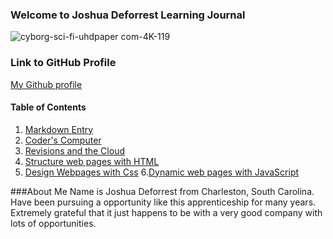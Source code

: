 ### Welcome to Joshua Deforrest Learning Journal

![cyborg-sci-fi-uhdpaper com-4K-119](https://user-images.githubusercontent.com/41346809/67643706-9f4d6600-f8f0-11e9-8e28-93b7603e987a.jpg)

### Link to GitHub Profile
[My Github profile](https://github.com/jjdeforrest)


#### Table of Contents
1. [Markdown Entry](https://github.com/jjdeforrest/Code-Fellow-Learning-Journal-by-Joshua-Deforrest/wiki/Markdown)
2. [Coder's Computer](https://github.com/jjdeforrest/Code-Fellow-Learning-Journal-by-Joshua-Deforrest/wiki/Coders-Computer-Blog-Article)
3. [Revisions and the Cloud](https://github.com/jjdeforrest/Code-Fellow-Learning-Journal-by-Joshua-Deforrest/wiki/Created-Revisions-and-the-Cloud)
4. [Structure web pages with HTML](https://github.com/jjdeforrest/Code-Fellow-Learning-Journal-by-Joshua-Deforrest/wiki/Structure-web-pages-with-HTML)
5. [Design Webpages with Css](https://github.com/jjdeforrest/Code-Fellow-Learning-Journal-by-Joshua-Deforrest/wiki/Design-Webpages-with-Css)
6.[Dynamic web pages with JavaScript](https://github.com/jjdeforrest/Code-Fellow-Learning-Journal-by-Joshua-Deforrest/wiki/Dynamic-web-pages-with-JavaScript)

###About Me
Name is Joshua Deforrest from Charleston, South Carolina. Have been pursuing a opportunity like this apprenticeship for many years. Extremely grateful that it just happens to be with a very good company with lots of opportunities.
